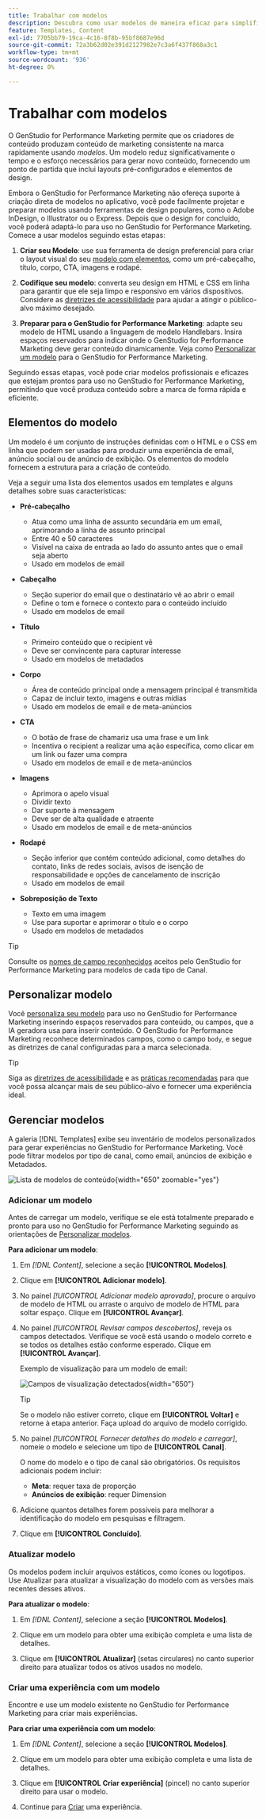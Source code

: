 ```yaml
---
title: Trabalhar com modelos
description: Descubra como usar modelos de maneira eficaz para simplificar seu processo criativo no Adobe GenStudio for Performance Marketing.
feature: Templates, Content
exl-id: 7705bb79-19ca-4c16-8f8b-95bf8687e96d
source-git-commit: 72a3b62d02e391d2127982e7c3a6f437f868a3c1
workflow-type: tm+mt
source-wordcount: '936'
ht-degree: 0%

---
```


# Trabalhar com modelos

O GenStudio for Performance Marketing permite que os criadores de conteúdo produzam conteúdo de marketing consistente na marca rapidamente usando _modelos_. Um modelo reduz significativamente o tempo e o esforço necessários para gerar novo conteúdo, fornecendo um ponto de partida que inclui layouts pré-configurados e elementos de design.

Embora o GenStudio for Performance Marketing não ofereça suporte à criação direta de modelos no aplicativo, você pode facilmente projetar e preparar modelos usando ferramentas de design populares, como o Adobe InDesign, o Illustrator ou o Express. Depois que o design for concluído, você poderá adaptá-lo para uso no GenStudio for Performance Marketing. Comece a usar modelos seguindo estas etapas:

1. **Criar seu Modelo**: use sua ferramenta de design preferencial para criar o layout visual do seu [modelo com elementos](#template-elements), como um pré-cabeçalho, título, corpo, CTA, imagens e rodapé.

2. **Codifique seu modelo**: converta seu design em HTML e CSS em linha para garantir que ele seja limpo e responsivo em vários dispositivos. Considere as [diretrizes de acessibilidade](accessibility-for-templates.md) para ajudar a atingir o público-alvo máximo desejado.

3. **Preparar para o GenStudio for Performance Marketing**: adapte seu modelo de HTML usando a linguagem de modelo Handlebars. Insira espaços reservados para indicar onde o GenStudio for Performance Marketing deve gerar conteúdo dinamicamente. Veja como [Personalizar um modelo](customize-template.md) para o GenStudio for Performance Marketing.

Seguindo essas etapas, você pode criar modelos profissionais e eficazes que estejam prontos para uso no GenStudio for Performance Marketing, permitindo que você produza conteúdo sobre a marca de forma rápida e eficiente.

## Elementos do modelo

Um modelo é um conjunto de instruções definidas com o HTML e o CSS em linha que podem ser usadas para produzir uma experiência de email, anúncio social ou de anúncio de exibição. Os elementos do modelo fornecem a estrutura para a criação de conteúdo.

Veja a seguir uma lista dos elementos usados em templates e alguns detalhes sobre suas características:

- **Pré-cabeçalho**

   - Atua como uma linha de assunto secundária em um email, aprimorando a linha de assunto principal
   - Entre 40 e 50 caracteres
   - Visível na caixa de entrada ao lado do assunto antes que o email seja aberto
   - Usado em modelos de email

- **Cabeçalho**

   - Seção superior do email que o destinatário vê ao abrir o email
   - Define o tom e fornece o contexto para o conteúdo incluído
   - Usado em modelos de email

- **Título**

   - Primeiro conteúdo que o recipient vê
   - Deve ser convincente para capturar interesse
   - Usado em modelos de metadados

- **Corpo**

   - Área de conteúdo principal onde a mensagem principal é transmitida
   - Capaz de incluir texto, imagens e outras mídias
   - Usado em modelos de email e de meta-anúncios

- **CTA**

   - O botão de frase de chamariz usa uma frase e um link
   - Incentiva o recipient a realizar uma ação específica, como clicar em um link ou fazer uma compra
   - Usado em modelos de email e de meta-anúncios

- **Imagens**

   - Aprimora o apelo visual
   - Dividir texto
   - Dar suporte à mensagem
   - Deve ser de alta qualidade e atraente
   - Usado em modelos de email e de meta-anúncios

- **Rodapé**

   - Seção inferior que contém conteúdo adicional, como detalhes do contato, links de redes sociais, avisos de isenção de responsabilidade e opções de cancelamento de inscrição
   - Usado em modelos de email

- **Sobreposição de Texto**

   - Texto em uma imagem
   - Use para suportar e aprimorar o título e o corpo
   - Usado em modelos de metadados

>[!TIP]
>
>Consulte os [nomes de campo reconhecidos](customize-template.md#recognized-field-names) aceitos pelo GenStudio for Performance Marketing para modelos de cada tipo de Canal.

## Personalizar modelo

Você [personaliza seu modelo](customize-template.md) para uso no GenStudio for Performance Marketing inserindo espaços reservados para conteúdo, ou campos, que a IA geradora usa para inserir conteúdo. O GenStudio for Performance Marketing reconhece determinados campos, como o campo `body`, e segue as diretrizes de canal configuradas para a marca selecionada.

>[!TIP]
>
>Siga as [diretrizes de acessibilidade](accessibility-for-templates.md) e as [práticas recomendadas](/help/user-guide/content/best-practices-for-templates.md) para que você possa alcançar mais de seu público-alvo e fornecer uma experiência ideal.

## Gerenciar modelos

A galeria [!DNL Templates] exibe seu inventário de modelos personalizados para gerar experiências no GenStudio for Performance Marketing. Você pode filtrar modelos por tipo de canal, como email, anúncios de exibição e Metadados.

![Lista de modelos de conteúdo](/help/assets/content-templates.png){width="650" zoomable="yes"}

### Adicionar um modelo

Antes de carregar um modelo, verifique se ele está totalmente preparado e pronto para uso no GenStudio for Performance Marketing seguindo as orientações de [Personalizar modelos](customize-template.md).

**Para adicionar um modelo**:

1. Em _[!DNL Content]_, selecione a seção **[!UICONTROL Modelos]**.

1. Clique em **[!UICONTROL Adicionar modelo]**.

1. No painel _[!UICONTROL Adicionar modelo aprovado]_, procure o arquivo de modelo de HTML ou arraste o arquivo de modelo de HTML para soltar espaço. Clique em **[!UICONTROL Avançar]**.

1. No painel _[!UICONTROL Revisar campos descobertos]_, reveja os campos detectados. Verifique se você está usando o modelo correto e se todos os detalhes estão conforme esperado. Clique em **[!UICONTROL Avançar]**.

   Exemplo de visualização para um modelo de email:

   ![Campos de visualização detectados](/help/assets/template-detected-fields.png){width="650"}

   >[!TIP]
   >
   >Se o modelo não estiver correto, clique em **[!UICONTROL Voltar]** e retorne à etapa anterior. Faça upload do arquivo de modelo corrigido.

1. No painel _[!UICONTROL Fornecer detalhes do modelo e carregar]_, nomeie o modelo e selecione um tipo de **[!UICONTROL Canal]**.

   O nome do modelo e o tipo de canal são obrigatórios. Os requisitos adicionais podem incluir:

   - **Meta**: requer taxa de proporção
   - **Anúncios de exibição**: requer Dimension

1. Adicione quantos detalhes forem possíveis para melhorar a identificação do modelo em pesquisas e filtragem.

1. Clique em **[!UICONTROL Concluído]**.

### Atualizar modelo

Os modelos podem incluir arquivos estáticos, como ícones ou logotipos. Use Atualizar para atualizar a visualização do modelo com as versões mais recentes desses ativos.

**Para atualizar o modelo**:

1. Em _[!DNL Content]_, selecione a seção **[!UICONTROL Modelos]**.

1. Clique em um modelo para obter uma exibição completa e uma lista de detalhes.

1. Clique em **[!UICONTROL Atualizar]** (setas circulares) no canto superior direito para atualizar todos os ativos usados no modelo.

### Criar uma experiência com um modelo

Encontre e use um modelo existente no GenStudio for Performance Marketing para criar mais experiências.

**Para criar uma experiência com um modelo**:

1. Em _[!DNL Content]_, selecione a seção **[!UICONTROL Modelos]**.

1. Clique em um modelo para obter uma exibição completa e uma lista de detalhes.

1. Clique em **[!UICONTROL Criar experiência]** (pincel) no canto superior direito para usar o modelo.

1. Continue para [Criar](/help/user-guide/create/overview.md) uma experiência.
